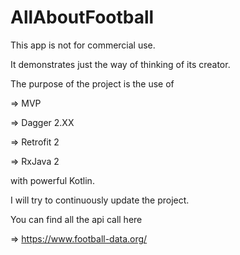 # AllAboutFootball

This app is not for commercial use.

It demonstrates just the way of thinking of its creator.

The purpose of the project is the use of

=> MVP

=> Dagger 2.XX

=> Retrofit 2

=> RxJava 2

with powerful Kotlin.

I will try to continuously update the project.

You can find all the api call here

=> https://www.football-data.org/

